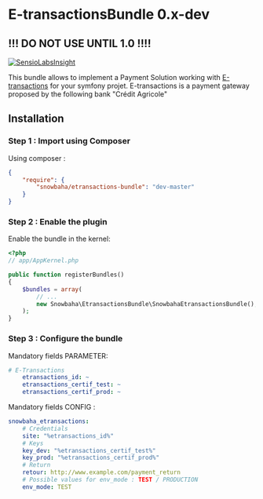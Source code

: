 # E-transactionsBundle 0.x-dev 

## !!! DO NOT USE UNTIL 1.0 !!!!

[![SensioLabsInsight](https://insight.sensiolabs.com/projects/480895ee-8a76-4bd6-a823-9e0a90f32576/big.png)](https://insight.sensiolabs.com/projects/480895ee-8a76-4bd6-a823-9e0a90f32576)

This bundle allows to implement a Payment Solution working with [E-transactions](https://www.e-transactions.fr) for your symfony projet.
E-transactions is a payment gateway proposed by the following bank "Crédit Agricole"

## Installation
### Step 1 : Import using Composer
Using composer :
```json
{
    "require": {
        "snowbaha/etransactions-bundle": "dev-master"
    }
}
```

### Step 2 : Enable the plugin
Enable the bundle in the kernel:
```php
<?php
// app/AppKernel.php

public function registerBundles()
{
    $bundles = array(
        // ...
        new Snowbaha\EtransactionsBundle\SnowbahaEtransactionsBundle(),
    );
}
```

### Step 3 : Configure the bundle
Mandatory fields PARAMETER:
```yaml
# E-Transactions
    etransactions_id: ~
    etransactions_certif_test: ~
    etransactions_certif_prod: ~
```

Mandatory fields CONFIG :
```yaml
snowbaha_etransactions:
    # Credentials
    site: "%etransactions_id%"
    # Keys
    key_dev: "%etransactions_certif_test%"
    key_prod: "%etransactions_certif_prod%"
    # Return
    retour: http://www.example.com/payment_return
    # Possible values for env_mode : TEST / PRODUCTION
    env_mode: TEST

```


